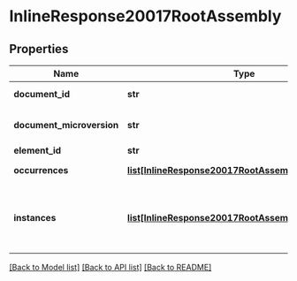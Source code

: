 # InlineResponse20017RootAssembly

## Properties
Name | Type | Description | Notes
------------ | ------------- | ------------- | -------------
**document_id** | **str** | Document ID | 
**document_microversion** | **str** | Document microversion ID | 
**element_id** | **str** | Element ID | 
**occurrences** | [**list[InlineResponse20017RootAssemblyOccurrences]**](InlineResponse20017RootAssemblyOccurrences.md) | Assembly occurrences | 
**instances** | [**list[InlineResponse20017RootAssemblyInstances]**](InlineResponse20017RootAssemblyInstances.md) | Direct child parts and sub-assemblies of the assembly. | 

[[Back to Model list]](../README.md#documentation-for-models) [[Back to API list]](../README.md#documentation-for-api-endpoints) [[Back to README]](../README.md)


